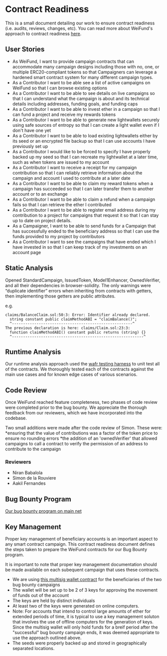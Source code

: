 # Contract Readiness

This is a small document detailing our work to ensure contract readiness (i.e. audits, reviews, changes, etc). You can read more about WeiFund's approach to contract readiness [here](https://media.consensys.net/shaping-crowdfund-rollout-readiness-at-weifund-30149a0b0f45#.5n7h1zwzr). 

## User Stories

* As WeiFund, I want to provide campaign contracts that can accommodate many campaign designs including those with no, one, or multiple ERC20-compliant tokens so that Campaigners can leverage a hardened smart contract system for many different campaign types.
* As a Contributor I want to be able see a list of active campaigns on WeiFund so that I can browse existing options
* As a Contributor I want to be able to see details on live campaigns so that I can understand what the campaign is about and its technical details including addresses, funding goals, and funding caps
* As a Contributor I want to be able to invest ether in a campaign so that I can fund a project and receive my rewards tokens
* As a Contributor I want to be able to generate new lightwallets securely using safe sources of entropy so that I can create a light wallet even if I don't have one yet
* As a Contributor I want to be able to load existing lightwallets either by its seed or an encrypted file backup so that I can use accounts I have previously set up
* As a Contributor I would like to be forced to specify I have properly backed up my seed so that I can recreate my lightwallet at a later time, such as when tokens are issued to my account
* As a Contributor I want to receive a receipt for my campaign contribution so that I can reliably retrieve information about the campaign and account I used to contribute at a later date
* As a Contributor I want to be able to claim my reward tokens when a campaign has succeeded so that I can later transfer them to another account or to an exchange
* As a Contributor I want to be able to claim a refund when a campaign fails so that I can retrieve the ether I contributed
* As a Contributor I want to be able to register email address during my contribution to a project for campaigns that request it so that I can stay up to date on project details. 
* As a Campaigner, I want to be able to send funds for a Campaign that has successfully ended to the beneficiary address so that I can use the funds provided to my project by contributors
* As a Contributor I want to see the campaigns that have ended which I have invested in so that I can keep track of my investments on an account page

## Static Analysis

Opened StandardCampaign, IssuedToken, Model1Enhancer, OwnedVerifier, and all their dependencies in browser-solidity. The only warnings were “duplicate identifier” errors when inheriting from contracts with getters, then implementing those getters are public attributes.

e.g.

    claims/BalanceClaim.sol:50:3: Error: Identifier already declared.
      string constant public claimMethodABI = "claimBalance()";
      ^------------------------------------------------------^
    The previous declaration is here: claims/Claim.sol:23:3:
      function claimMethodABI() constant public returns (string) {}
      ^-----------------------------------------------------------^

## Runtime Analysis

Our runtime analysis approach used the [wafr testing harness](https://github.com/SilentCicero/wafr) to unit test all of the contracts. We thoroughly tested each of the contracts against the main use cases and for known edge cases of various scenarios. 

## Code Review

Once WeiFund reached feature completeness, two phases of code review were completed prior to the bug bounty. We appreciate the thorough feedback from our reviewers, which we have incorporated into the codebase.

Two small additions were made after the code review of Simon. These were:
*ensuring that the value of contributions was a factor of the token price to ensure no rounding errors
*the addition of an 'ownedVerifier' that allowed campaigns to call a contract to verify the permission of an address to contribute to the campaign

### Reviewers

- Niran Babalola
- Simon de la Rouviere
- Aakil Fernandes

## Bug Bounty Program

[Our bug bounty program on main net](https://github.com/weifund/weifund-contracts/blob/master/BUG-BOUNTY-DETAILS.md)

## Key Management

Proper key management of beneficiary accounts is an important aspect to any smart contract campaign. This contract readiness document defines the steps taken to prepare the WeiFund contracts for our Bug Bounty program.

It is important to note that proper key management documentation should be made available on each subequent campaign that uses these contracts.  

* We are using [this multisig wallet contract](https://github.com/weifund/weifund-contracts/blob/master/src/contracts/wallets/MultiSigWallet.sol) for the beneficiaries of the two bug bounty campaigns
* The wallet will be set up to be 2 of 3 keys for approving the movement of funds out of the account
* The keys are held by distinct individuals
* At least two of the keys were generated on online computers. 
* Note: For accounts that intend to control large amounts of ether for extended periods of time, it is typical to use a key management soluton that involves the use of offline computers for the generation of keys. Since the multisig wallet will only hold funds for a breif period after the "successful" bug bounty campaign ends, it was deemed appropriate to use the approach outlined above. 
* The seeds were properly backed up and stored in geographically separated locations. 
